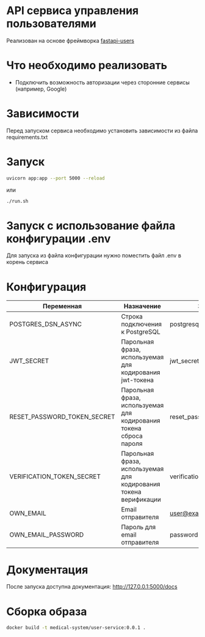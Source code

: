 # API сервиса управления пользователями

Реализован на основе фреймворка [fastapi-users](https://fastapi-users.github.io/)


# Что необходимо реализовать

- Подключить возможность авторизации через сторонние сервисы (например, Google)

# Зависимости

Перед запуском сервиса необходимо установить зависимости из файла requirements.txt

# Запуск

```bash
uvicorn app:app --port 5000 --reload
```

или

```bash
./run.sh
```

# Запуск с использование файла конфигурации .env

Для запуска из файла конфигурации нужно поместить файл .env в корень сервиса

# Конфигурация
| Переменная                  | Назначение                                                         | Значение по-умолчанию                        |
|-----------------------------|--------------------------------------------------------------------|----------------------------------------------|
| POSTGRES_DSN_ASYNC          | Строка подключения к PostgreSQL                                    | postgresql://user:pass@localhost:5432/foobar |
| JWT_SECRET                  | Парольная фраза, используемая для кодирования jwt-токена           | jwt_secret                                   | 
| RESET_PASSWORD_TOKEN_SECRET | Парольная фраза, используемая для кодирования токена сброса пароля | reset_password_token_secret                  | 
| VERIFICATION_TOKEN_SECRET   | Парольная фраза, используемая для кодирования токена верификации   | verification_token_secret                    |
| OWN_EMAIL                   | Email отправителя                                                  | user@example.com                             |
| OWN_EMAIL_PASSWORD          | Пароль для email отправителя                                       | password                                     |

# Документация

После запуска доступна документация: http://127.0.0.1:5000/docs

# Сборка образа
```bash
docker build -t medical-system/user-service:0.0.1 .
```